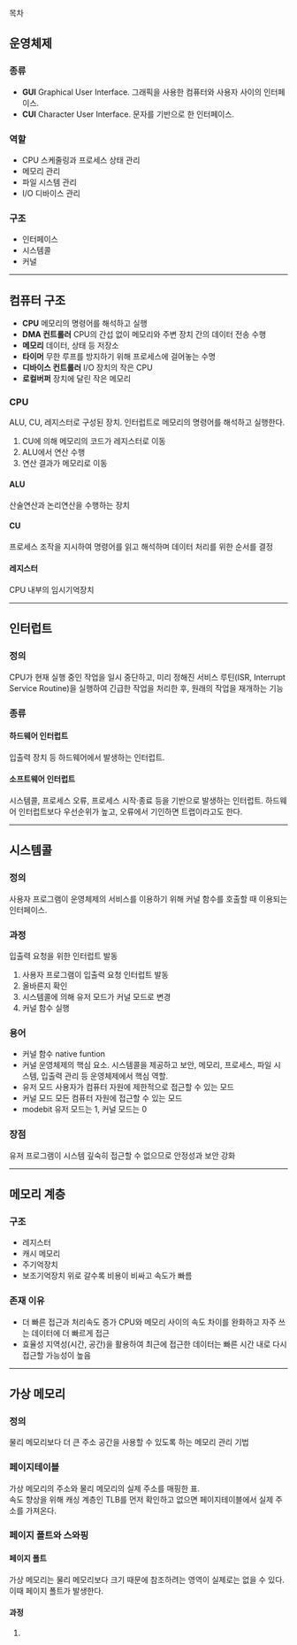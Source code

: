 목차
## 운영체제
### 종류
- **GUI**
  Graphical User Interface. 그래픽을 사용한 컴퓨터와 사용자 사이의 인터페이스.
- **CUI**
  Character User Interface. 문자를 기반으로 한 인터페이스.

### 역할
- CPU 스케줄링과 프로세스 상태 관리
- 메모리 관리
- 파일 시스템 관리
- I/O 디바이스 관리

### 구조
- 인터페이스
- 시스템콜
- 커널
---
## 컴퓨터 구조
- **CPU**
  메모리의 명령어를 해석하고 실행
- **DMA 컨트롤러**
  CPU의 간섭 없이 메모리와 주변 장치 간의 데이터 전송 수행
- **메모리**
  데이터, 상태 등 저장소
- **타이머**
  무한 루프를 방지하기 위해 프로세스에 걸어놓는 수명
- **디바이스 컨트롤러**
  I/O 장치의 작은 CPU
- **로컬버퍼**
  장치에 달린 작은 메모리

### CPU
ALU, CU, 레지스터로 구성된 장치. 인터럽트로 메모리의 명령어를 해석하고 실행한다.  
1. CU에 의해 메모리의 코드가 레지스터로 이동
2. ALU에서 연산 수행
3. 연산 결과가 메모리로 이동  

#### ALU
산술연산과 논리연산을 수행하는 장치

#### CU
프로세스 조작을 지시하여 명령어를 읽고 해석하며 데이터 처리를 위한 순서를 결정  

#### 레지스터
CPU 내부의 임시기억장치  

---
## 인터럽트
### 정의
CPU가 현재 실행 중인 작업을 일시 중단하고, 미리 정해진 서비스 루틴(ISR, Interrupt Service Routine)을 실행하여 긴급한 작업을 처리한 후, 원래의 작업을 재개하는 기능  

### 종류
#### 하드웨어 인터럽트
입출력 장치 등 하드웨어에서 발생하는 인터럽트.  

#### 소프트웨어 인터럽트
시스템콜, 프로세스 오류, 프로세스 시작·종료 등을 기반으로 발생하는 인터럽트. 하드웨어 인터럽트보다 우선순위가 높고, 오류에서 기인하면 트랩이라고도 한다.  

---
## 시스템콜
### 정의
사용자 프로그램이 운영체제의 서비스를 이용하기 위해 커널 함수를 호출할 때 이용되는 인터페이스.  

### 과정
입출력 요청을 위한 인터럽트 발동  
1. 사용자 프로그램이 입출력 요청 인터럽트 발동
2. 올바른지 확인
3. 시스템콜에 의해 유저 모드가 커널 모드로 변경
4. 커널 함수 실행

### 용어
- 커널 함수
  native funtion
- 커널
  운영체제의 핵심 요소. 시스템콜을 제공하고 보안, 메모리, 프로세스, 파일 시스템, 입출력 관리 등 운영체제에서 핵심 역할.
- 유저 모드
  사용자가 컴퓨터 자원에 제한적으로 접근할 수 있는 모드
- 커널 모드
  모든 컴퓨터 자원에 접근할 수 있는 모드
- modebit
  유저 모드는 1, 커널 모드는 0

### 장점
유저 프로그램이 시스템 깊숙히 접근할 수 없으므로 안정성과 보안 강화  

---
## 메모리 계층
### 구조
- 레지스터
- 캐시 메모리
- 주기억장치
- 보조기억장치
위로 갈수록 비용이 비싸고 속도가 빠름  
### 존재 이유
- 더 빠른 접근과 처리속도 증가
  CPU와 메모리 사이의 속도 차이를 완화하고 자주 쓰는 데이터에 더 빠르게 접근  
- 효율성
  지역성(시간, 공간)을 활용하여 최근에 접근한 데이터는 빠른 시간 내로 다시 접근할 가능성이 높음  

---
## 가상 메모리
### 정의
물리 메모리보다 더 큰 주소 공간을 사용할 수 있도록 하는 메모리 관리 기법  

### 페이지테이블
가상 메모리의 주소와 물리 메모리의 실제 주소를 매핑한 표.  
속도 향상을 위해 캐싱 계층인 TLB를 먼저 확인하고 없으면 페이지테이블에서 실제 주소를 가져온다.  

### 페이지 폴트와 스와핑
#### 페이지 폴트
가상 메모리는 물리 메모리보다 크기 때문에 참조하려는 영역이 실제로는 없을 수 있다.  이때 페이지 폴트가 발생한다.  

#### 과정
1. 